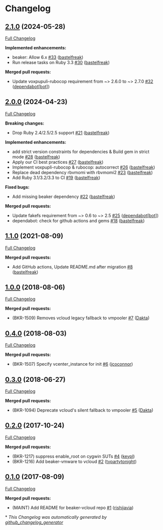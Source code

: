 # Changelog

## [2.1.0](https://github.com/voxpupuli/beaker-vcloud/tree/2.1.0) (2024-05-28)

[Full Changelog](https://github.com/voxpupuli/beaker-vcloud/compare/2.0.0...2.1.0)

**Implemented enhancements:**

- beaker: Allow 6.x [\#33](https://github.com/voxpupuli/beaker-vcloud/pull/33) ([bastelfreak](https://github.com/bastelfreak))
- Run release tasks on Ruby 3.3 [\#30](https://github.com/voxpupuli/beaker-vcloud/pull/30) ([bastelfreak](https://github.com/bastelfreak))

**Merged pull requests:**

- Update voxpupuli-rubocop requirement from ~\> 2.6.0 to ~\> 2.7.0 [\#32](https://github.com/voxpupuli/beaker-vcloud/pull/32) ([dependabot[bot]](https://github.com/apps/dependabot))

## [2.0.0](https://github.com/voxpupuli/beaker-vcloud/tree/2.0.0) (2024-04-23)

[Full Changelog](https://github.com/voxpupuli/beaker-vcloud/compare/1.1.0...2.0.0)

**Breaking changes:**

- Drop Ruby 2.4/2.5/2.5 support [\#21](https://github.com/voxpupuli/beaker-vcloud/pull/21) ([bastelfreak](https://github.com/bastelfreak))

**Implemented enhancements:**

- add strict version constraints for dependencies & Build gem in strict mode [\#28](https://github.com/voxpupuli/beaker-vcloud/pull/28) ([bastelfreak](https://github.com/bastelfreak))
- Apply our CI best practices [\#27](https://github.com/voxpupuli/beaker-vcloud/pull/27) ([bastelfreak](https://github.com/bastelfreak))
- Implement voxpupli-rubocop & rubocop: autocorrect [\#26](https://github.com/voxpupuli/beaker-vcloud/pull/26) ([bastelfreak](https://github.com/bastelfreak))
- Replace dead dependency rbvmomi with rbvmomi2 [\#23](https://github.com/voxpupuli/beaker-vcloud/pull/23) ([bastelfreak](https://github.com/bastelfreak))
- Add Ruby 3.1/3.2/3.3 to CI [\#19](https://github.com/voxpupuli/beaker-vcloud/pull/19) ([bastelfreak](https://github.com/bastelfreak))

**Fixed bugs:**

- Add missing beaker dependency [\#22](https://github.com/voxpupuli/beaker-vcloud/pull/22) ([bastelfreak](https://github.com/bastelfreak))

**Merged pull requests:**

- Update fakefs requirement from ~\> 0.6 to ~\> 2.5 [\#25](https://github.com/voxpupuli/beaker-vcloud/pull/25) ([dependabot[bot]](https://github.com/apps/dependabot))
- dependabot: check for github actions and gems [\#18](https://github.com/voxpupuli/beaker-vcloud/pull/18) ([bastelfreak](https://github.com/bastelfreak))

## [1.1.0](https://github.com/voxpupuli/beaker-vcloud/tree/1.1.0) (2021-08-09)

[Full Changelog](https://github.com/voxpupuli/beaker-vcloud/compare/1.0.0...1.1.0)

**Merged pull requests:**

- Add GitHub actions, Update README.md after migration [\#8](https://github.com/voxpupuli/beaker-vcloud/pull/8) ([bastelfreak](https://github.com/bastelfreak))

## [1.0.0](https://github.com/voxpupuli/beaker-vcloud/tree/1.0.0) (2018-08-06)

[Full Changelog](https://github.com/voxpupuli/beaker-vcloud/compare/0.4.0...1.0.0)

**Merged pull requests:**

- \(BKR-1509\) Removes vcloud legacy fallback to vmpooler [\#7](https://github.com/voxpupuli/beaker-vcloud/pull/7) ([Dakta](https://github.com/Dakta))

## [0.4.0](https://github.com/voxpupuli/beaker-vcloud/tree/0.4.0) (2018-08-03)

[Full Changelog](https://github.com/voxpupuli/beaker-vcloud/compare/0.3.0...0.4.0)

**Merged pull requests:**

- \(BKR-1507\) Specify vcenter\_instance for init [\#6](https://github.com/voxpupuli/beaker-vcloud/pull/6) ([jcoconnor](https://github.com/jcoconnor))

## [0.3.0](https://github.com/voxpupuli/beaker-vcloud/tree/0.3.0) (2018-06-27)

[Full Changelog](https://github.com/voxpupuli/beaker-vcloud/compare/0.2.0...0.3.0)

**Merged pull requests:**

- \(BKR-1094\) Deprecate vcloud's silent fallback to vmpooler [\#5](https://github.com/voxpupuli/beaker-vcloud/pull/5) ([Dakta](https://github.com/Dakta))

## [0.2.0](https://github.com/voxpupuli/beaker-vcloud/tree/0.2.0) (2017-10-24)

[Full Changelog](https://github.com/voxpupuli/beaker-vcloud/compare/0.1.0...0.2.0)

**Merged pull requests:**

- \(BKR-1217\) suppress enable\_root on cygwin SUTs [\#4](https://github.com/voxpupuli/beaker-vcloud/pull/4) ([kevpl](https://github.com/kevpl))
- \(BKR-1216\) Add beaker-vmware to vcloud [\#2](https://github.com/voxpupuli/beaker-vcloud/pull/2) ([tvpartytonight](https://github.com/tvpartytonight))

## [0.1.0](https://github.com/voxpupuli/beaker-vcloud/tree/0.1.0) (2017-08-09)

[Full Changelog](https://github.com/voxpupuli/beaker-vcloud/compare/df44e4b13e3ede1d832623b54fe4acb8278543dd...0.1.0)

**Merged pull requests:**

- \(MAINT\) Add README for beaker-vcloud repo [\#1](https://github.com/voxpupuli/beaker-vcloud/pull/1) ([rishijavia](https://github.com/rishijavia))



\* *This Changelog was automatically generated by [github_changelog_generator](https://github.com/github-changelog-generator/github-changelog-generator)*
